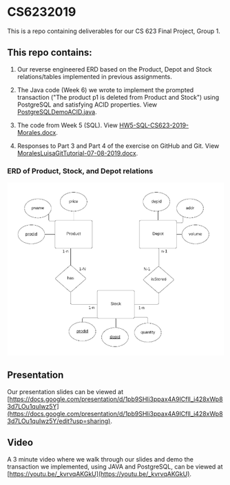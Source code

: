 # CS6232019

This is a repo containing deliverables for our CS 623 Final Project, Group 1.

## This repo contains:

1. Our reverse engineered ERD based on the Product, Depot and Stock relations/tables implemented in previous assignments.

2. The Java code (Week 6) we wrote to implement the prompted transaction ("The product p1 is deleted from Product and Stock") using PostgreSQL and satisfying ACID properties. View [PostgreSQLDemoACID.java](https://github.com/KISS/CS6232019/blob/master/PostgreSQLDemoACID.java).

3. The code from Week 5 (SQL). View [HW5-SQL-CS623-2019-Morales.docx](https://github.com/KISS/CS6232019/blob/master/HW5-SQL-CS623-2019-Morales.docx).

4. Responses to Part 3 and Part 4 of the exercise on GitHub and Git. View [MoralesLuisaGitTutorial-07-08-2019.docx](https://github.com/KISS/CS6232019/blob/master/MoralesLuisaGitTutorial-07-08-2019.docx).

### ERD of Product, Stock, and Depot relations
![ERD of product, stock, depot relations](productDepotStockERD.png)

## Presentation
Our presentation slides can be viewed at [https://docs.google.com/presentation/d/1pb9SHli3ppax4A9lCflI_i428xWp83d7LOu1quIwz5Y](https://docs.google.com/presentation/d/1pb9SHli3ppax4A9lCflI_i428xWp83d7LOu1quIwz5Y/edit?usp=sharing).

## Video
A 3 minute video where we walk through our slides and demo the transaction we implemented, using JAVA and PostgreSQL, can be viewed at [https://youtu.be/_kvrvqAKGkU](https://youtu.be/_kvrvqAKGkU).